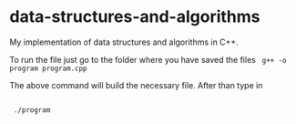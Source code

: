 # data-structures-and-algorithms
My implementation of data structures and algorithms in C++.

To run the file just go to the folder where you have saved the files
<code>
  g++ -o program program.cpp
</code>
<br>
<p>
 The above command will build the necessary file. After than type in
</p>
<code>
 ./program
 </code>
  
